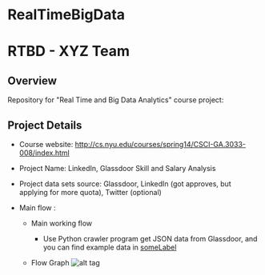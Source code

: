 RealTimeBigData
===============
# RTBD - XYZ Team

## Overview
Repository for "Real Time and Big Data Analytics" course project: 

## Project Details
- Course website: http://cs.nyu.edu/courses/spring14/CSCI-GA.3033-008/index.html

- Project Name: LinkedIn, Glassdoor Skill and Salary Analysis

- Project data sets source: Glassdoor, LinkedIn (got approves, but applying for more quota), Twitter (optional)

- Main flow :
  - Main working flow
    - Use Python crawler program get JSON data from Glassdoor, and you can find example data in 
    [someLabel](RealTimeBigData/blob/master/data/glassdoor/company.json)
     
  - Flow Graph
![alt tag](https://dl.dropboxusercontent.com/u/108110380/RTBD-XYZ/Project's%20Work%20and%20Data%20Flow.png)


